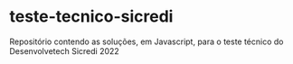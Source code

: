 # teste-tecnico-sicredi
Repositório contendo as soluções, em Javascript, para o teste técnico do Desenvolvetech Sicredi 2022
